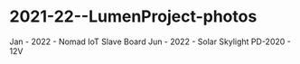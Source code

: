 # 2021-22--LumenProject-photos

Jan - 2022 - Nomad IoT Slave Board
Jun - 2022 - Solar Skylight PD-2020 - 12V
